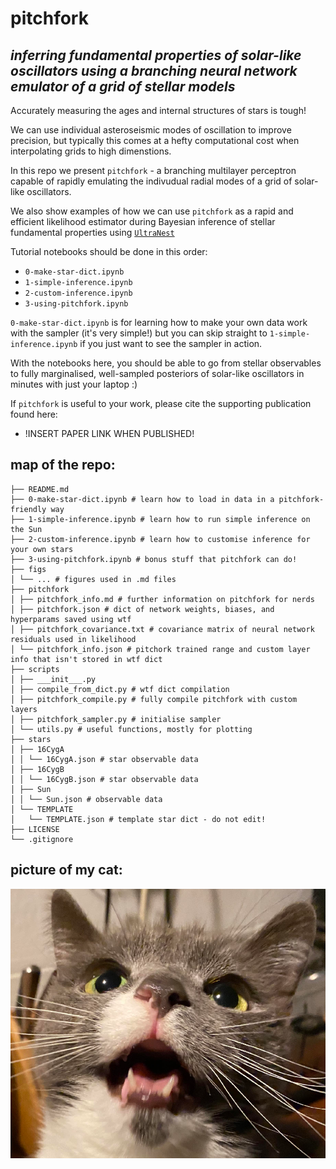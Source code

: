 # pitchfork
*inferring fundamental properties of solar-like oscillators using a branching neural network emulator of a grid of stellar models*
---
Accurately measuring the ages and internal structures of stars is tough!

We can use individual asteroseismic modes of oscillation to improve precision, but typically this comes at a hefty computational cost when interpolating grids to high dimenstions.

In this repo we present `pitchfork` - a branching multilayer perceptron capable of rapidly emulating the indivudual radial modes of a grid of solar-like oscillators.

We also show examples of how we can use `pitchfork` as a rapid and efficient likelihood estimator during Bayesian inference of stellar fundamental properties using [`UltraNest`](https://github.com/JohannesBuchner/UltraNest)

Tutorial notebooks should be done in this order:
- `0-make-star-dict.ipynb`
- `1-simple-inference.ipynb`
- `2-custom-inference.ipynb`
- `3-using-pitchfork.ipynb`

`0-make-star-dict.ipynb` is for learning how to make your own data work with the sampler (it's very simple!) but you can skip straight to `1-simple-inference.ipynb` if you just want to see the sampler in action.

With the notebooks here, you should be able to go from stellar observables to fully marginalised, well-sampled posteriors of solar-like oscillators in minutes with just your laptop :)

If `pitchfork` is useful to your work, please cite the supporting publication found here:
- !INSERT PAPER LINK WHEN PUBLISHED!

## map of the repo:
```
├── README.md
├── 0-make-star-dict.ipynb # learn how to load in data in a pitchfork-friendly way
├── 1-simple-inference.ipynb # learn how to run simple inference on the Sun
├── 2-custom-inference.ipynb # learn how to customise inference for your own stars
├── 3-using-pitchfork.ipynb # bonus stuff that pitchfork can do!
├── figs
│ └── ... # figures used in .md files
├── pitchfork
│ ├── pitchfork_info.md # further information on pitchfork for nerds
│ ├── pitchfork.json # dict of network weights, biases, and hyperparams saved using wtf
│ ├── pitchfork_covariance.txt # covariance matrix of neural network residuals used in likelihood
│ └── pitchfork_info.json # pitchork trained range and custom layer info that isn't stored in wtf dict
├── scripts
│ ├── ___init___.py
│ ├── compile_from_dict.py # wtf dict compilation
│ ├── pitchfork_compile.py # fully compile pitchfork with custom layers
│ ├── pitchfork_sampler.py # initialise sampler
│ └── utils.py # useful functions, mostly for plotting
├── stars
│ ├── 16CygA
│ │ └── 16CygA.json # star observable data
│ ├── 16CygB
│ │ └── 16CygB.json # star observable data
│ ├── Sun
│ │ └── Sun.json # observable data
│ └── TEMPLATE
│   └── TEMPLATE.json # template star dict - do not edit!
├── LICENSE
└── .gitignore
```

## picture of my cat:
![cat](figs/cat.png)
